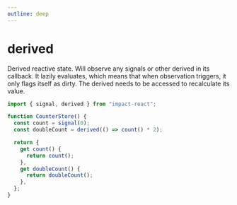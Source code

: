 ```yaml
---
outline: deep
---
```


# derived

Derived reactive state. Will observe any signals or other derived in its callback. It lazily evaluates, which means that when observation triggers, it only flags itself as dirty. The derived needs to be accessed to recalculate its value.

```ts
import { signal, derived } from "impact-react";

function CounterStore() {
  const count = signal(0);
  const doubleCount = derived(() => count() * 2);

  return {
    get count() {
      return count();
    },
    get doubleCount() {
      return doubleCount();
    },
  };
}
```
